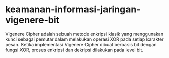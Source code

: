 # keamanan-informasi-jaringan-vigenere-bit
Vigenere Cipher adalah sebuah metode enkripsi klasik yang menggunakan kunci sebagai pemutar dalam melakukan operasi XOR pada setiap karakter pesan. Ketika implementasi Vigenere Cipher dibuat berbasis bit dengan fungsi XOR, proses enkripsi dan dekripsi dilakukan pada level bit.
